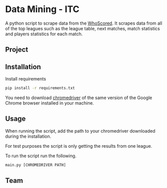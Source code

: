# Data Mining - ITC

A python script to scrape data from the [WhoScored](https://whoscored.com).
It scrapes data from all of the top leagues such as the league table, next matches,
match statistics and players statistics for each match. 

## Project


## Installation

Install requirements

```bash
pip install -r requirements.txt
```

You need to download [chromedriver](https://chromedriver.chromium.org/downloads) of the same version of the 
Google Chrome browser installed in your machine. 

## Usage

When running the script, add the path to your 
chromedriver downloaded during the installation.

For test purposes the script is only getting the results from one league.
 
To run the script run the following.

```bash
main.py [CHROMEDRIVER PATH]
``` 
 
## Team


